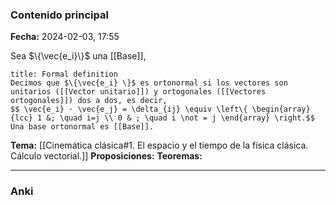 ### Contenido principal

**Fecha:** 2024-02-03, 17:55

Sea $\{\vec{e_i}\}$ una [[Base]],
```ad-formal
title: Formal definition
Decimos que $\{\vec{e_i} \}$ es ortonormal si los vectores son unitarios ([[Vector unitario]]) y ortogonales ([[Vectores ortogonales]]) dos a dos, es decir,
$$ \vec{e_i} · \vec{e_j} = \delta_{ij} \equiv \left\{ \begin{array}{lcc} 1 &; \quad i=j \\ 0 & ; \quad i \not = j \end{array} \right.$$
Una base ortonormal es [[Base]].
```


**Tema:** [[Cinemática clásica#1. El espacio y el tiempo de la física clásica. Cálculo vectorial.]]
**Proposiciones:**
**Teoremas:**

---
### Anki
